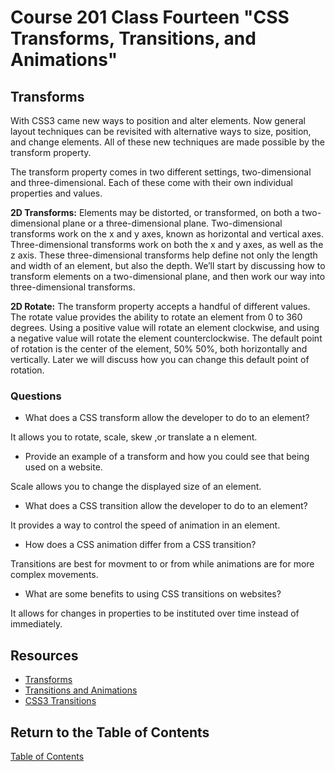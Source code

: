 # Course 201 Class Fourteen "CSS Transforms, Transitions, and Animations"

## Transforms

With CSS3 came new ways to position and alter elements. Now general layout techniques can be revisited with alternative ways to size, position, and change elements. All of these new techniques are made possible by the transform property.

The transform property comes in two different settings, two-dimensional and three-dimensional. Each of these come with their own individual properties and values.

**2D Transforms:**
Elements may be distorted, or transformed, on both a two-dimensional plane or a three-dimensional plane. Two-dimensional transforms work on the x and y axes, known as horizontal and vertical axes. Three-dimensional transforms work on both the x and y axes, as well as the z axis. These three-dimensional transforms help define not only the length and width of an element, but also the depth. We’ll start by discussing how to transform elements on a two-dimensional plane, and then work our way into three-dimensional transforms.

**2D Rotate:**
The transform property accepts a handful of different values. The rotate value provides the ability to rotate an element from 0 to 360 degrees. Using a positive value will rotate an element clockwise, and using a negative value will rotate the element counterclockwise. The default point of rotation is the center of the element, 50% 50%, both horizontally and vertically. Later we will discuss how you can change this default point of rotation.

### Questions

- What does a CSS transform allow the developer to do to an element?

It allows you to rotate, scale, skew ,or translate a n element.

- Provide an example of a transform and how you could see that being used on a website.

Scale allows you to change the displayed size of an element.

- What does a CSS transition allow the developer to do to an element?

It provides a way to control the speed of animation in an element.

- How does a CSS animation differ from a CSS transition?

Transitions are best for movment to or from while animations are for more complex movements.

- What are some benefits to using CSS transitions on websites?

It allows for changes in properties to be instituted over time instead of immediately.


## Resources

- [Transforms](https://learn.shayhowe.com/advanced-html-css/css-transforms/)
- [Transitions and Animations](https://learn.shayhowe.com/advanced-html-css/css-transforms/)
- [CSS3 Transitions](https://www.webdesignerdepot.com/2014/05/8-simple-css3-transitions-that-will-wow-your-users/)

## Return to the Table of Contents

[Table of Contents](https://todd75.github.io/reading-notes/)
